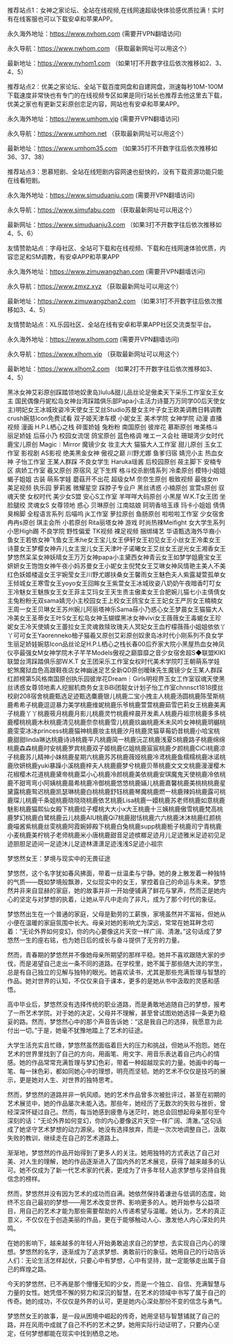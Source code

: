 推荐站点1：女神之家论坛、全站在线视频,在线网速超级快体验感优质拉满！实时有在线客服也可以下载安卓和苹果APP。

永久海外地址：https://www.nvhom.com (需要开VPN翻墙访问)

永久导航：https://www.nwhom.com （获取最新网址可以用这个）

最新地址：https://www.nvhom1.com （如果1打不开数字往后依次推移如2、3、4、5）

推荐站点2：优美之家论坛、全站下载百度网盘和自建网盘，测速每秒10M-100M下载速度非常快也有专门的在线视频专区如果是同行站长也推荐去他这里去下载，优美之家也有更新艾彩原创恋足内容，网站也有安卓和苹果APP。

永久海外地址：https://www.umhom.vip (需要开VPN翻墙访问)

永久导航：https://www.umhom.net （获取最新网址可以用这个）

最新地址：https://www.umhom35.com （如果35打不开数字往后依次推移如36、37、38）

推荐站点3：思慕短剧、全站在线短剧内容网速也挺快的，没有下载资源功能只能在线看短剧。

永久海外地址：https://www.simuduanju.com (需要开VPN翻墙访问)

永久导航：https://www.simufabu.com （获取最新网址可以用这个）

最新网址：https://www.simuduanju3.com （如果3打不开数字往后依次推移如4、5、6）

友情赞助站点：字母社区、全站可下载和在线视频、下载和在线网速体验优质，内容恋足和SM调教，有安卓APP和苹果APP

永久海外地址：https://www.zimuwangzhan.com (需要开VPN翻墙访问)

永久导航：https://www.zmxz.xyz （获取最新网址可以用这个）

最新地址：https://www.zimuwangzhan2.com （如果31打不开数字往后依次推移如3、4、5）

友情赞助站点：XL乐园社区、全站在线有安卓和苹果APP社区交流类型平台。

永久海外地址：https://www.xlhom.com (需要开VPN翻墙访问)

永久导航：https://www.xlhom.vip （获取最新网址可以用这个）

最新地址：https://www.xlhom2.com （如果2打不开数字往后依次推移如3、4、5）

黑冰女神艾彩原创踩踏领地奴隶岛)lulu&甜儿品丝论足傲柔天下采乐工作室女王女主 国民偶像丹妮松岛女神台湾踩踏俱乐部Papa小主活力诗蔓万万同学00后天使女主)明妃女王冰城玫姿冷天使女王艾丝Studio苏曼女主叶子女王欧美调教日韩调教crush婉慈Icon免费试看 双子姬天津车模 小妮女王 美术学院 女神学院 动漫 直播视频 漫画 H.P.L栖心之栈 碎蛋娇娃 兔粉粉 南国原创 彼岸花 慕斯原创 唯美格斗 丽足娇娃 后蕬小乃 校园女流氓 鸽宝原创 蓝色格调 唯エース会社 珊瑚湾少女时代 鹿宝儿原创 Magic︱Mirror 魔镜少女 妆主大大 猫猫大人工作室 甜儿原创 玉女工作室 影视剧 AS影视 绝美黑金女神 傲视之巅 川野尤娜 鱼爹归宿 婧児小主 热血女神 子怡工作室 王某人群踩 不良女学生 Haruka瑶酱 后校园原创 莜主脚下 安楠专区 病娇工作室 羲又原创 原宿风 足下生辉 格斗绞杀剧情系列 冷柔原创 模特小姐姐 蝎子姐姐 古装 萌系学娃 蘑菇开不出花 超级女M 奈奈生原创 极致视频 最強女m 美足视频 执乐园 萝莉酱 微耀星空 踩脖子专业户 黑丝诱惑 小楠原创 宣萱s原创 驭魂天使 女权时代 美少女S盟 安心S工作室 羊咩咩大码原创 小黑屋 W.K.T女王团 坐脸腿绞 灵魂女S 女尊领地 惑心 贝琳原创 江南姑娘 珂玥香培玉琢 玛卡小姐姐 倩倩臭棉脚 全程语言系列 后喵呜 jk工作室 萝拉原创 鱼肠原创 啦啦啦工作室 少女宿舍 冉冉s原创 琪主会所 小若原创 Rita丽塔女神 游戏 时尚热辣Meifight 女大学生系列 小思High踢 不良学院 野性偏爱 TK视频 裸足视频 捆绑绳艺 华语甄选海外华裔小鱼女王若依女神飞鱼女王禾he女王宝儿女王伊轩女王初见女王小丝女王冷柔女王诗蔓女王梦樱女神卉儿女主宠儿女王天津叶子诺曦女王艾丝女王逆光女王湘香女王梦悠然呆呆女神妖晴女王万万女神papa小主黛西女神青云女王如梦学姐鹿宝女王妍妍女王饱饱女神午夜小妈苏曼女王小妮女主倪梵女王艾琳女神风情艳主美人不美红色妖姬楼遥女王宇婉莹女王川野尤娜扶桑女王馨雨女王魅色夫人紫露凝萱孤单女王倾城女王寒雪女王yoyo女王回眸女王紫萱女王冰城玫姿八奶奶午夜暗香叮叮女王冷魅女王魅族女王女王菲主艾玛女王天生贵主傲柔女王合肥婉儿猫七小主倩倩女主兔粉粉无双sama婧児小主校园女王上校女王鸽宝女王王妃女王严厉女王楠楠女王周一女王贝琳女王苏州婉儿阿丽塔神乐Sama蕬小乃惑心女王梦晨女王猫猫大人冷美女王圣蒂女王叶S女王松岛女神玉蝴蝶黑冰女神vivi女王薇薇女王毒蝎女王珍妮女王冷天使婧女王蕾拉女王灵魂救赎玫瑰夫人冥妃女王血柠檬薇薇小姐姐依依丫丫可可女王Yaorenneko柚子猫羲又原创艾彩原创奴隶岛冰时代小刚系列不良女学生丽足娇娃婉慈Icon品丝论足H.P.L栖心之栈长春00后乔家大院小黑屋热血女神凤仪亭最强女M女神学院木子芊芊Models傲视之巅靡靡之音少女宿舍超S◆联盟KIKI联盟台湾踩踏俱乐部W.K.T 女王团采乐工作室女权时代美术学院叮王朝萌系学娃蛇煞魔狱血色高跟鞋夜店女神幽迷足艺全新QD原创暧昧先生魔镜少女王某人群踩红颜榜第5风格南国原创执乐园彼岸花Dream｜Girls明视界玉女工作室驭魂天使黑丝诱惑女尊领地素人挖掘机商务女主BiBi团靓女计划子怡工作室chnnsct1818摸丝校尉208宿舍桃鹿甄选足迹甄选麋鹿银儿桃鹿二宝小拽主人桃鹿汤圆桃鹿陈莹斯桃鹿希希子桃鹿逗逗暴力美学桃鹿维妮桃鹿乐爷桃鹿萱萱桃鹿茹雪巴莉女王桃鹿美离子桃鹿丫丫桃鹿筱月桃鹿月影儿桃鹿灵竹桃鹿梓晨开发素人桃鹿丹祖宗桃鹿多多桃鹿樱桃桃鹿木秋桃鹿清见桃鹿奈奈桃鹿雪儿桃鹿玖幽桃鹿禾未风吟女神桃鹿玥樾桃鹿雯雯冰冰princess桃鹿猫神桃鹿妆主桃鹿汐月桃鹿灵猫草莓奶昔桃鹿小哈宝桃鹿甜甜linda琳达桃鹿诗诗桃鹿平凡桃鹿简一桃鹿沅芷桃鹿浅夏S桃鹿路子桃鹿绵绵桃鹿森森桃鹿时安桃鹿罗宾桃鹿双子姬桃鹿亿姐桃鹿宸宸桃鹿夕颜桃鹿CiCi桃鹿凉子桃鹿苏儿精神小妹桃鹿星期六桃鹿苏苏桃鹿薇娅桃鹿冷鸢桃鹿鱼糯糯桃鹿冰诺桃鹿欣妍桃鹿yuki暴躁小溪桃鹿梓夫人桃鹿鹿梦兮桃鹿贝蒂桃鹿文文文桃鹿漫漫樱木花椒樱木花道桃鹿黛帝桃鹿菜小心桃鹿冷颜桃鹿美依桃鹿安琪魔鬼天使桃鹿冷依桃鹿不甜弯弯小阿姨桃鹿晨希桃鹿冷御桃鹿悠悠桃鹿婳儿桃鹿嘉馨桃鹿美桃桃桃鹿星黛露桃鹿鸳迟桃鹿凯瑟琳桃鹿白桃桃鹿舒钰桃鹿琴魔桃鹿燃一桃鹿辣妈桃鹿露可桃鹿琛儿桃鹿千条姐桃鹿晓晓晓桃鹿依艺桃鹿Lisa桃鹿一嬛桃鹿苏老师桃鹿如意桃鹿魅影桃鹿猫熙仙女殿下桃鹿绘子樱桃大大小x大王桃鹿十三姨桃鹿傲雪桃鹿梵高桃鹿梦幻桃鹿白鹭桃鹿云儿桃鹿AIU桃鹿Qi7桃鹿甜恬桃鹿六六桃鹿沐沐桃鹿红颜桃鹿喵酱紫桃鹿丝雯桃鹿阿霞婉婷殿下桃鹿白兔桃鹿supp桃鹿栀子桃鹿司宁青桃鹿小麦桃鹿美柠桃子老师桃鹿米小唐桃鹿甜音足迹槟榔足迹月儿足迹雅米足迹初见足迹胆胆足迹间一足迹沐儿足迹林潇潇足迹浅浅S足迹小祖宗



梦悠然女王：梦境与现实中的无畏征途

梦悠然，这个名字犹如春风拂面，带着一丝温柔与宁静。她的身上散发着一种独特的气质——既如梦境般飘渺，又似现实中的女王，掌控着自己的命运与未来。梦悠然并非来自显赫的家庭，她的故事并非一开始便铺满了鲜花与掌声，然而正是她内心的坚定与对梦想的执着，让她从平凡中走向了非凡，成为了那个时代的象征。

梦悠然出生在一个普通的家庭，父母是勤劳的工薪族，家境虽然并不富裕，但她从小便在温暖的家庭氛围中长大。母亲对她的影响尤为深远，常常在她耳畔念叨着：“无论外界如何变幻，你的内心要像这片天空一样广阔、清澈。”这句话成了梦悠然一生的座右铭，也为她日后的成长与奋斗提供了无穷的力量。

然而，青春期的梦悠然并不像她母亲所期望的那样平稳。她并不喜欢跟随大家的步伐，而是渴望自己走出一条不同的道路。在学校里，她不属于那些随大流的学生，总是有自己独立的见解与独特的眼光。她喜欢读书，尤其是那些充满哲理与智慧的作品。她对世界的认知，不仅仅来自于课本，更多的是她从书中汲取的灵感和感悟。

高中毕业后，梦悠然没有选择传统的职业道路，而是勇敢地追随自己的梦想，报考了一所艺术学院。对于她的决定，父母并不理解，甚至曾试图劝她选择一条更为稳妥的路。然而，梦悠然心中的那个声音告诉她：“这是我自己的选择，我愿意为此付出一切。”于是，她毫不犹豫地踏上了艺术的征途。

大学生活充实且忙碌，梦悠然虽然面临着巨大的压力和挑战，但她从不抱怨。她在艺术的世界里找到了自己的方向，用画笔、用文字、用音乐表达着自己内心的情感。她的作品常常充满哲理与梦幻色彩，带着一种超越现实的力量。她画中的每一笔、每一抹色彩，都如同她心中的理想，明亮而坚韧。她的艺术不仅仅是技巧的展示，更是她对人生、对世界的独特思考。

然而，梦悠然的道路并非一帆风顺。她的艺术作品曾多次被批评过，甚至在初期的艺术展览中，她的作品屡次未能入选。那些年，她经历了无数次的失败与挫折，曾经深深怀疑过自己。然而，每当她感到疲惫与迷茫时，她总会回想起母亲那句至今深刻的话：“无论外界如何变幻，你的内心要像这片天空一样广阔、清澈。”这句话成了她坚守艺术梦想的动力源泉。她没有选择放弃，而是一次次地调整自己，汲取失败的教训，继续走在自己的艺术道路上。

渐渐地，梦悠然的作品开始得到了更多人的关注。她用独特的方式表达了自己对美、对人生的理解，她的作品逐渐进入了国内外的艺术展览，获得了越来越多的认可。她不仅成为了新一代艺术家的代表，更成为了许多年轻人追求梦想与坚持自我信念的榜样。

然而，梦悠然并没有因为艺术的成功而自满。她依然保持着谦逊与低调的态度，始终不忘自己最初的梦想——用艺术改变世界、影响更多的人。她开始参与公益项目，用自己的艺术才能为那些需要帮助的人传递希望与温暖。她认为，艺术的真正意义，不仅仅在于创造美丽的作品，更在于能够触动人心、激发他人内心深处的共鸣。

在她的影响下，越来越多的年轻人开始勇敢追求自己的梦想，去实现自己内心的理想。梦悠然的名字，逐渐成为了追求梦想、勇敢前行的象征。她用自己的行动告诉人们：无论生活怎样起伏，只要心中有梦想，心中有坚持，就一定能够走出属于自己的辉煌之路。

今天的梦悠然，已不再是那个懵懂无知的少女，而是一个独立、自信、充满智慧与力量的女性。她凭借不懈的努力和深沉的智慧，在艺术的领域中书写了属于自己的传奇。她的成功，不仅仅是外界的认可，更是她内心深处那份不变的信念与勇气。

梦悠然女王的故事，是一段从困境中崛起的传奇，她用坚韧与智慧铺就了自己的路，并在风雨中成就了自己不朽的艺术之梦。她用实际行动证明了，只要内心坚定，任何梦想都能在现实中找到栖息之地。

